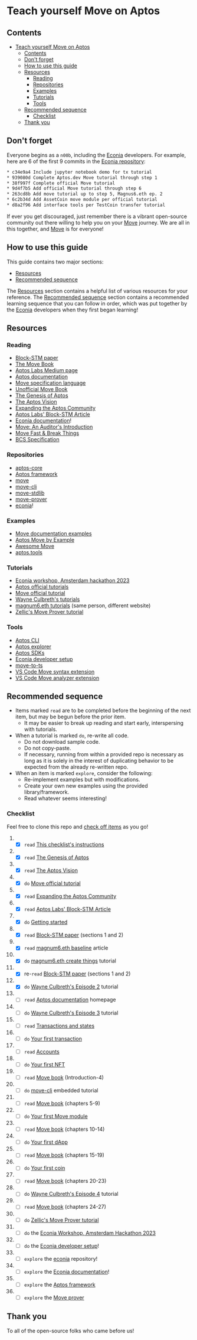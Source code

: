 # Teach yourself Move on Aptos

<!--- This markdown file uses reference-style links, listed at the bottom -->

## Contents

<!--- This table of contents is automatically generated via the "Markdown All in One" extension for VS Code -->

- [Teach yourself Move on Aptos](#teach-yourself-move-on-aptos)
  - [Contents](#contents)
  - [Don't forget](#dont-forget)
  - [How to use this guide](#how-to-use-this-guide)
  - [Resources](#resources)
    - [Reading](#reading)
    - [Repositories](#repositories)
    - [Examples](#examples)
    - [Tutorials](#tutorials)
    - [Tools](#tools)
  - [Recommended sequence](#recommended-sequence)
    - [Checklist](#checklist)
  - [Thank you](#thank-you)

## Don't forget

Everyone begins as a `n00b`, including the [Econia][econia documentation] developers.
For example, here are 6 of the first 9 commits in the [Econia repository][econia]:

```zsh
* c34e9a4 Include jupyter notebook demo for tx tutorial
* 939080d Complete Aptos.dev Move tutorial through step 1
* 38f997f Complete official Move tutorial
* 9d4f7b5 Add official Move tutorial through step 6
* 263cd8b Add move tutorial up to step 5, Magnus6.eth ep. 2
* 6c2b34d Add AssetCoin move module per official tutorial
* d8a2f96 Add interface tools per TestCoin transfer tutorial
```

If ever you get discouraged, just remember there is a vibrant open-source community out there willing to help you on your [Move][move book] journey.
We are all in this together, and [Move][move book] is for everyone!

## How to use this guide

This guide contains two major sections:

- [Resources]
- [Recommended sequence]

The [Resources] section contains a helpful list of various resources for your reference.
The [Recommended sequence] section contains a recommended learning sequence that you can follow in order, which was put together by the [Econia][econia documentation] developers when they first began learning!

## Resources

### Reading

- [Block-STM paper]
- [The Move Book][move book]
- [Aptos Labs Medium page]
- [Aptos documentation]
- [Move specification language]
- [Unofficial Move Book]
- [The Genesis of Aptos]
- [The Aptos Vision]
- [Expanding the Aptos Community]
- [Aptos Labs' Block-STM Article]
- [Econia documentation]!
- [Move: An Auditor's Introduction]
- [Move Fast & Break Things]
- [BCS Specification]

### Repositories

- [aptos-core]
- [Aptos framework]
- [move]
- [move-cli]
- [move-stdlib]
- [move-prover]
- [econia]!

### Examples

- [Move documentation examples]
- [Aptos Move by Example]
- [Awesome Move]
- [aptos.tools]

### Tutorials

- [Econia workshop, Amsterdam hackathon 2023]
- [Aptos official tutorials]
- [Move official tutorial]
- [Wayne Culbreth's tutorials]
- [magnum6.eth tutorials] (same person, different website)
- [Zellic's Move Prover tutorial]

### Tools

- [Aptos CLI]
- [Aptos explorer]
- [Aptos SDKs]
- [Econia developer setup]
- [move-to-ts]
- [VS Code Move syntax extension]
- [VS Code Move analyzer extension]

## Recommended sequence

- Items marked `read` are to be completed before the beginning of the next item, but may be begun before the prior item.
  - It may be easier to break up reading and start early, interspersing with tutorials.
- When a tutorial is marked `do`, re-write all code.
  - Do not download sample code.
  - Do not copy-paste.
  - If necessary, running from within a provided repo is necessary as long as it is solely in the interest of duplicating behavior to be expected from the already re-written repo.
- When an item is marked `explore`, consider the following:
  - Re-implement examples but with modifications.
  - Create your own new examples using the provided library/framework.
  - Read whatever seems interesting!

### Checklist

Feel free to clone this repo and [check off items][markdown checkbox] as you go!

1. - [x] `read` [This checklist's instructions](#checklist)
1. - [x] `read` [The Genesis of Aptos]
1. - [x] `read` [The Aptos Vision]
1. - [x] `do` [Move official tutorial]
1. - [x] `read` [Expanding the Aptos Community]
1. - [x] `read` [Aptos Labs' Block-STM Article]
1. - [x] `do` [Getting started]
1. - [x] `read` [Block-STM paper] (sections 1 and 2)
1. - [x] `read` [magnum6.eth baseline] article
1. - [x] `do` [magnum6.eth create things] tutorial
1. - [x] re-`read` [Block-STM paper] (sections 1 and 2)
1. - [x] `do` [Wayne Culbreth's Episode 2] tutorial
1. - [ ] `read` [Aptos documentation] homepage
1. - [ ] `do` [Wayne Culbreth's Episode 3] tutorial
1. - [ ] `read` [Transactions and states]
1. - [ ] `do` [Your first transaction]
1. - [ ] `read` [Accounts]
1. - [ ] `do` [Your first NFT]
1. - [ ] `read` [Move book] (Introduction-4)
1. - [ ] `do` [move-cli] embedded tutorial
1. - [ ] `read` [Move book] (chapters 5-9)
1. - [ ] `do` [Your first Move module]
1. - [ ] `read` [Move book] (chapters 10-14)
1. - [ ] `do` [Your first dApp]
1. - [ ] `read` [Move book] (chapters 15-19)
1. - [ ] `do` [Your first coin]
1. - [ ] `read` [Move book] (chapters 20-23)
1. - [ ] `do` [Wayne Culbreth's Episode 4] tutorial
1. - [ ] `read` [Move book] (chapters 24-27)
1. - [ ] `do` [Zellic's Move Prover tutorial]
1. - [ ] `do` the [Econia Workshop, Amsterdam Hackathon 2023]
1. - [ ] `do` the [Econia developer setup]!
1. - [ ] `explore` the [econia] repository!
1. - [ ] `explore` the [Econia documentation]!
1. - [ ] `explore` the [Aptos framework]
1. - [ ] `explore` the [Move prover][move-prover]

## Thank you

To all of the open-source folks who came before us!

[accounts]: https://aptos.dev/concepts/accounts/
[aptos cli]: https://aptos.dev/cli-tools/aptos-cli-tool/aptos-cli-index/
[aptos documentation]: https://aptos.dev/
[aptos explorer]: https://aptos-explorer.netlify.app/
[aptos framework]: https://github.com/aptos-labs/aptos-core/tree/main/aptos-move/framework
[aptos labs medium page]: https://aptoslabs.medium.com/
[aptos labs' block-stm article]: https://medium.com/aptoslabs/block-stm-how-we-execute-over-160k-transactions-per-second-on-the-aptos-blockchain-3b003657e4ba
[aptos move by example]: https://move-developers-dao.gitbook.io/aptos-move-by-example/
[aptos official tutorials]: https://aptos.dev/tutorials/aptos-quickstarts
[aptos sdks]: https://aptos.dev/sdks/aptos-sdk-overview
[aptos-core]: https://github.com/aptos-labs/aptos-core
[aptos.tools]: https://aptos.tools/
[awesome move]: https://github.com/MystenLabs/awesome-move
[bcs specification]: https://github.com/diem/bcs
[block-stm paper]: https://arxiv.org/pdf/2203.06871.pdf
[econia]: https://github.com/econia-labs/econia
[econia developer setup]: https://github.com/econia-labs/econia#developing-econia
[econia documentation]: https://econia.dev
[econia workshop, amsterdam hackathon 2023]: https://github.com/econia-labs/amsterdam-2023-demo
[expanding the aptos community]: https://medium.com/aptoslabs/expanding-the-aptos-community-38c5b18a84b7
[getting started]: https://aptos.dev/guides/getting-started
[magnum6.eth baseline]: https://mirror.xyz/magnum6.eth/V1_HOcpDkjvpRuCY_UacOGVkBJjTS_zRDBkGGIUUoUA
[magnum6.eth create things]: https://mirror.xyz/magnum6.eth/kgZUk_kXg81AYQs5N5RygpjoK0OqAiH7TWRikznLcjg
[magnum6.eth tutorials]: https://mirror.xyz/magnum6.eth
[markdown checkbox]: https://www.markdownguide.org/extended-syntax/#task-lists
[move]: https://github.com/move-language/move
[move book]: https://move-language.github.io/move/introduction.html
[move documentation examples]: https://github.com/move-language/move/tree/main/language/documentation/examples
[move fast & break things]: https://blog.zellic.io/2022/09/06/move-fast-and-break-things-pt-1/
[move official tutorial]: https://github.com/move-language/move/tree/main/language/documentation/tutorial
[move specification language]: https://github.com/move-language/move/blob/main/language/move-prover/doc/user/spec-lang.md
[move-cli]: https://github.com/move-language/move/tree/main/language/tools/move-cli
[move-prover]: https://github.com/move-language/move/tree/main/language/move-prover
[move-stdlib]: https://github.com/move-language/move/tree/main/language/move-stdlib
[move-to-ts]: https://github.com/hippospace/move-to-ts
[move: an auditor's introduction]: https://osec.io/blog/tutorials/2022-09-06-move-introduction/
[recommended sequence]: #recommended-sequence
[resources]: #resources
[the aptos vision]: https://medium.com/aptoslabs/the-aptos-vision-1028ac56676e
[the genesis of aptos]: https://medium.com/aptoslabs/the-genesis-of-aptos-ff98d86e9445
[transactions and states]: https://aptos.dev/concepts/txns-states/
[unofficial move book]: https://move-book.com/
[vs code move analyzer extension]: https://marketplace.visualstudio.com/items?itemName=move.move-analyzer
[vs code move syntax extension]: https://marketplace.visualstudio.com/items?itemName=damirka.move-syntax
[wayne culbreth's episode 2]: https://medium.com/code-community-command/were-picking-up-where-we-left-off-at-the-last-episode-so-if-this-is-your-first-time-here-check-394ddb8950f0
[wayne culbreth's episode 3]: https://medium.com/code-community-command/aptos-tutorial-episode-3-deploy-things-94eb973a7a51
[wayne culbreth's episode 4]: https://medium.com/code-community-command/aptos-tutorial-episode-4-lets-table-this-for-now-part-1-2e465707f83d
[wayne culbreth's tutorials]: https://medium.com/code-community-command
[your first coin]: https://aptos.dev/tutorials/your-first-coin
[your first dapp]: https://aptos.dev/tutorials/your-first-dapp/
[your first move module]: https://aptos.dev/tutorials/first-move-module
[your first nft]: https://aptos.dev/tutorials/your-first-nft/
[your first transaction]: https://aptos.dev/tutorials/your-first-transaction
[zellic's move prover tutorial]: https://github.com/zellic/move-prover-examples
